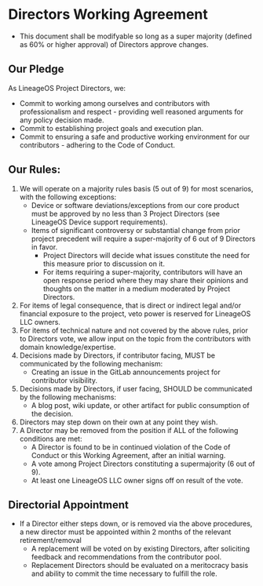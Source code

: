 # Directors Working Agreement

* This document shall be modifyable so long as a super majority (defined as 60% or higher approval) of Directors approve changes.

## Our Pledge

As LineageOS Project Directors, we:

* Commit to working among ourselves and contributors with professionalism and respect - providing well reasoned arguments for any policy decision made.
* Commit to establishing project goals and execution plan.
* Commit to ensuring a safe and productive working environment for our contributors - adhering to the Code of Conduct.

## Our Rules:
1. We will operate on a majority rules basis (5 out of 9) for most scenarios, with the following exceptions:
    * Device or software deviations/exceptions from our core product must be approved by no less than 3 Project Directors (see LineageOS Device support requirements).
    * Items of significant controversy or substantial change from prior project precedent will require a super-majority of 6 out of 9 Directors in favor.
        * Project Directors will decide what issues constitute the need for this measure prior to discussion on it.
        * For items requiring a super-majority, contributors will have an open response period where they may share their opinions and thoughts on the matter in a medium moderated by Project Directors.
2. For items of legal consequence, that is direct or indirect legal and/or financial exposure to the project, veto power is reserved for LineageOS LLC owners.
3. For items of technical nature and not covered by the above rules, prior to Directors vote, we allow input on the topic from the contributors with domain knowledge/expertise.
4. Decisions made by Directors, if contributor facing, MUST be communicated by the following mechanism:
    * Creating an issue in the GitLab announcements project for contributor visibility.
5. Decisions made by Directors, if user facing, SHOULD be communicated by the following mechanisms:
    * A blog post, wiki update, or other artifact for public consumption of the decision.
6. Directors may step down on their own at any point they wish.
7. A Director may be removed from the position if ALL of the following conditions are met:
    * A Director is found to be in continued violation of the Code of Conduct or this Working Agreement, after an initial warning.
    * A vote among Project Directors constituting a supermajority (6 out of 9).
    * At least one LineageOS LLC owner signs off on result of the vote.

## Directorial Appointment
* If a Director either steps down, or is removed via the above procedures, a new director must be appointed within 2 months of the relevant retirement/removal
  * A replacement will be voted on by existing Directors, after soliciting feedback and recommendations from the contributor pool.
  * Replacement Directors should be evaluated on a meritocracy basis and ability to commit the time necessary to fulfill the role.
